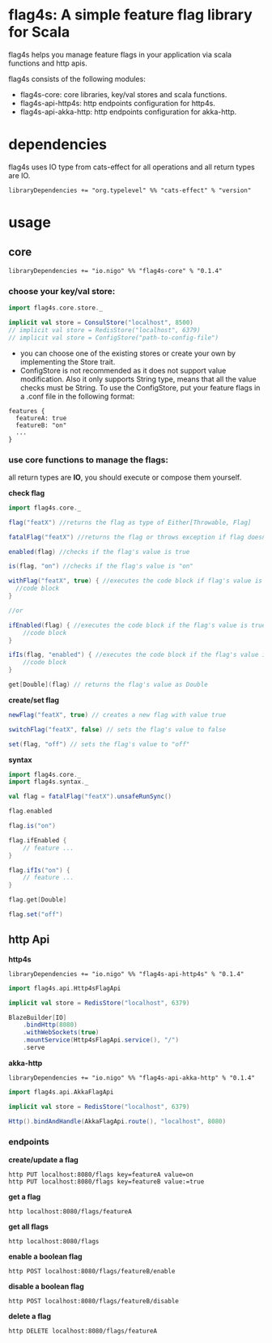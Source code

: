 # flag4s: A simple feature flag library for Scala
flag4s helps you manage feature flags in your application via scala functions and http apis.

flag4s consists of the following modules:
* flag4s-core: core libraries, key/val stores and scala functions.
* flag4s-api-http4s: http endpoints configuration for http4s.
* flag4s-api-akka-http: http endpoints configuration for akka-http.

# dependencies
flag4s uses IO type from cats-effect for all operations and all return types are IO.
```
libraryDependencies += "org.typelevel" %% "cats-effect" % "version"
```
 
# usage

## core
```
libraryDependencies += "io.nigo" %% "flag4s-core" % "0.1.4"
```

### choose your key/val store:
```scala
import flag4s.core.store._

implicit val store = ConsulStore("localhost", 8500)
// implicit val store = RedisStore("localhost", 6379)
// implicit val store = ConfigStore("path-to-config-file")
```

* you can choose one of the existing stores or create your own by implementing the Store trait.
* ConfigStore is not recommended as it does not support value modification. Also it only supports String type, means that all the value checks must be String.
To use the ConfigStore, put your feature flags in a .conf file in the following format:
```
features {
  featureA: true
  featureB: "on"
  ...  
} 
```

### use core functions to manage the flags:

all return types are **IO**, you should execute or compose them yourself.

**check flag**
```scala
import flag4s.core._

flag("featX") //returns the flag as type of Either[Throwable, Flag] 

fatalFlag("featX") //returns the flag or throws exception if flag doesn't exist

enabled(flag) //checks if the flag's value is true

is(flag, "on") //checks if the flag's value is "on"

withFlag("featX", true) { //executes the code block if flag's value is true
  //code block
}

//or

ifEnabled(flag) { //executes the code block if the flag's value is true
    //code block
}

ifIs(flag, "enabled") { //executes the code block if the flag's value is "enabled" 
    //code block
}

get[Double](flag) // returns the flag's value as Double
```

**create/set flag**
```scala
newFlag("featX", true) // creates a new flag with value true

switchFlag("featX", false) // sets the flag's value to false

set(flag, "off") // sets the flag's value to "off"
```

**syntax**
```scala
import flag4s.core._
import flag4s.syntax._

val flag = fatalFlag("featX").unsafeRunSync()

flag.enabled

flag.is("on")

flag.ifEnabled {
    // feature ...
}

flag.ifIs("on") {
    // feature ...
}

flag.get[Double]

flag.set("off")
```

## http Api
**http4s**
```
libraryDependencies += "io.nigo" %% "flag4s-api-http4s" % "0.1.4"
```
```scala
import flag4s.api.Http4sFlagApi

implicit val store = RedisStore("localhost", 6379)

BlazeBuilder[IO]
    .bindHttp(8080)
    .withWebSockets(true)
    .mountService(Http4sFlagApi.service(), "/")
    .serve
```

**akka-http**
```
libraryDependencies += "io.nigo" %% "flag4s-api-akka-http" % "0.1.4"
```
```scala
import flag4s.api.AkkaFlagApi

implicit val store = RedisStore("localhost", 6379)

Http().bindAndHandle(AkkaFlagApi.route(), "localhost", 8080)
```

### endpoints

**create/update a flag**
```
http PUT localhost:8080/flags key=featureA value=on
http PUT localhost:8080/flags key=featureB value:=true
```

**get a flag**
```
http localhost:8080/flags/featureA
```

**get all flags**
```
http localhost:8080/flags
```

**enable a boolean flag**
```
http POST localhost:8080/flags/featureB/enable
```

**disable a boolean flag**
```
http POST localhost:8080/flags/featureB/disable
```

**delete a flag**
```
http DELETE localhost:8080/flags/featureA
```
